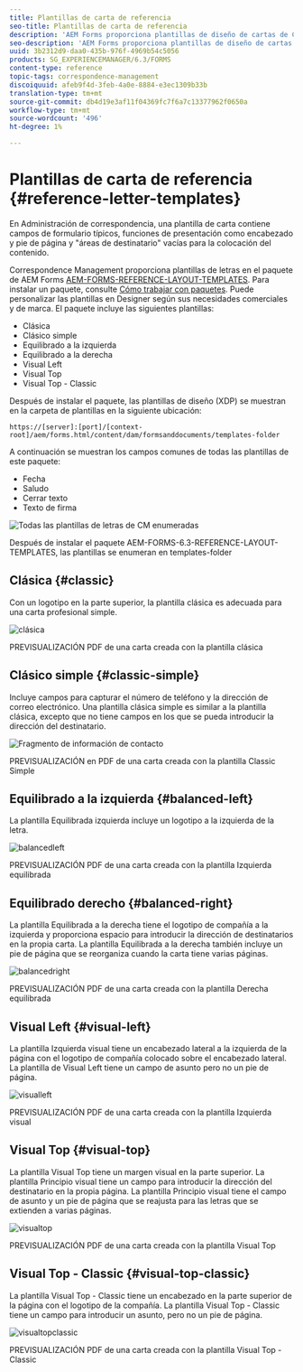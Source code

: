 ```yaml
---
title: Plantillas de carta de referencia
seo-title: Plantillas de carta de referencia
description: 'AEM Forms proporciona plantillas de diseño de cartas de Correspondence Management que puede utilizar para crear cartas rápidamente. '
seo-description: 'AEM Forms proporciona plantillas de diseño de cartas de Correspondence Management que puede utilizar para crear cartas rápidamente. '
uuid: 3b2312d9-daa0-435b-976f-4969b54c5056
products: SG_EXPERIENCEMANAGER/6.3/FORMS
content-type: reference
topic-tags: correspondence-management
discoiquuid: afeb9f4d-3feb-4a0e-8884-e3ec1309b33b
translation-type: tm+mt
source-git-commit: db4d19e3af11f04369fc7f6a7c13377962f0650a
workflow-type: tm+mt
source-wordcount: '496'
ht-degree: 1%

---
```



# Plantillas de carta de referencia {#reference-letter-templates}

En Administración de correspondencia, una plantilla de carta contiene campos de formulario típicos, funciones de presentación como encabezado y pie de página y &quot;áreas de destinatario&quot; vacías para la colocación del contenido.

Correspondence Management proporciona plantillas de letras en el paquete de AEM Forms [AEM-FORMS-REFERENCE-LAYOUT-TEMPLATES](https://www.adobeaemcloud.com/content/marketplace/marketplaceProxy.html?packagePath=/content/companies/public/adobe/packages/cq630/fd/AEM-FORMS-6.3-REFERENCE-LAYOUT-TEMPLATES). Para instalar un paquete, consulte [Cómo trabajar con paquetes](/help/sites-administering/package-manager.md). Puede personalizar las plantillas en Designer según sus necesidades comerciales y de marca. El paquete incluye las siguientes plantillas:

* Clásica
* Clásico simple
* Equilibrado a la izquierda
* Equilibrado a la derecha
* Visual Left
* Visual Top
* Visual Top - Classic

Después de instalar el paquete, las plantillas de diseño (XDP) se muestran en la carpeta de plantillas en la siguiente ubicación:

`https://[server]:[port]/[context-root]/aem/forms.html/content/dam/formsanddocuments/templates-folder`

A continuación se muestran los campos comunes de todas las plantillas de este paquete:

* Fecha
* Saludo
* Cerrar texto
* Texto de firma

![Todas las plantillas de letras de CM enumeradas](assets/templatescorrespondence.png)

Después de instalar el paquete AEM-FORMS-6.3-REFERENCE-LAYOUT-TEMPLATES, las plantillas se enumeran en templates-folder

## Clásica {#classic}

Con un logotipo en la parte superior, la plantilla clásica es adecuada para una carta profesional simple.

![clásica](assets/classic.png)

PREVISUALIZACIÓN PDF de una carta creada con la plantilla clásica

## Clásico simple {#classic-simple}

Incluye campos para capturar el número de teléfono y la dirección de correo electrónico. Una plantilla clásica simple es similar a la plantilla clásica, excepto que no tiene campos en los que se pueda introducir la dirección del destinatario.

![Fragmento de información de contacto](assets/classicsimple.png)

PREVISUALIZACIÓN en PDF de una carta creada con la plantilla Classic Simple

## Equilibrado a la izquierda {#balanced-left}

La plantilla Equilibrada izquierda incluye un logotipo a la izquierda de la letra.

![balancedleft](assets/balancedleft.png)

PREVISUALIZACIÓN PDF de una carta creada con la plantilla Izquierda equilibrada

## Equilibrado derecho {#balanced-right}

La plantilla Equilibrada a la derecha tiene el logotipo de compañía a la izquierda y proporciona espacio para introducir la dirección de destinatarios en la propia carta. La plantilla Equilibrada a la derecha también incluye un pie de página que se reorganiza cuando la carta tiene varias páginas.

![balancedright](assets/balancedright.png)

PREVISUALIZACIÓN PDF de una carta creada con la plantilla Derecha equilibrada

## Visual Left {#visual-left}

La plantilla Izquierda visual tiene un encabezado lateral a la izquierda de la página con el logotipo de compañía colocado sobre el encabezado lateral. La plantilla de Visual Left tiene un campo de asunto pero no un pie de página.

![visualleft](assets/visualleft.png)

PREVISUALIZACIÓN PDF de una carta creada con la plantilla Izquierda visual

## Visual Top {#visual-top}

La plantilla Visual Top tiene un margen visual en la parte superior. La plantilla Principio visual tiene un campo para introducir la dirección del destinatario en la propia página. La plantilla Principio visual tiene el campo de asunto y un pie de página que se reajusta para las letras que se extienden a varias páginas.

![visualtop](assets/visualtop.png)

PREVISUALIZACIÓN PDF de una carta creada con la plantilla Visual Top

## Visual Top - Classic {#visual-top-classic}

La plantilla Visual Top - Classic tiene un encabezado en la parte superior de la página con el logotipo de la compañía. La plantilla Visual Top - Classic tiene un campo para introducir un asunto, pero no un pie de página.

![visualtopclassic](assets/visualtopclassic.png)

PREVISUALIZACIÓN PDF de una carta creada con la plantilla Visual Top - Classic

